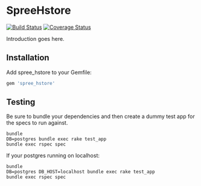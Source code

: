 SpreeHstore
===========

[![Build Status](https://travis-ci.org/Willianvdv/spree_hstore_filter.png?branch=master)](https://travis-ci.org/Willianvdv/spree_hstore) [![Coverage Status](https://coveralls.io/repos/Willianvdv/spree_hstore_filter/badge.png?branch=master)](https://coveralls.io/r/Willianvdv/spree_hstore?branch=master)

Introduction goes here.

Installation
------------

Add spree_hstore to your Gemfile:

```ruby
gem 'spree_hstore'
```

Testing
-------

Be sure to bundle your dependencies and then create a dummy test app for the specs to run against.

```shell
bundle
DB=postgres bundle exec rake test_app
bundle exec rspec spec
```

If your postgres running on localhost:
```shell
bundle
DB=postgres DB_HOST=localhost bundle exec rake test_app
bundle exec rspec spec
```
